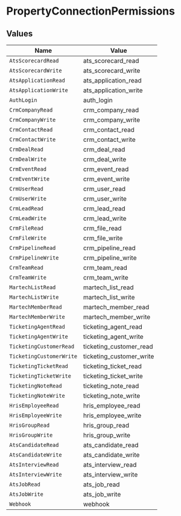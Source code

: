 # PropertyConnectionPermissions


## Values

| Name                     | Value                    |
| ------------------------ | ------------------------ |
| `AtsScorecardRead`       | ats_scorecard_read       |
| `AtsScorecardWrite`      | ats_scorecard_write      |
| `AtsApplicationRead`     | ats_application_read     |
| `AtsApplicationWrite`    | ats_application_write    |
| `AuthLogin`              | auth_login               |
| `CrmCompanyRead`         | crm_company_read         |
| `CrmCompanyWrite`        | crm_company_write        |
| `CrmContactRead`         | crm_contact_read         |
| `CrmContactWrite`        | crm_contact_write        |
| `CrmDealRead`            | crm_deal_read            |
| `CrmDealWrite`           | crm_deal_write           |
| `CrmEventRead`           | crm_event_read           |
| `CrmEventWrite`          | crm_event_write          |
| `CrmUserRead`            | crm_user_read            |
| `CrmUserWrite`           | crm_user_write           |
| `CrmLeadRead`            | crm_lead_read            |
| `CrmLeadWrite`           | crm_lead_write           |
| `CrmFileRead`            | crm_file_read            |
| `CrmFileWrite`           | crm_file_write           |
| `CrmPipelineRead`        | crm_pipeline_read        |
| `CrmPipelineWrite`       | crm_pipeline_write       |
| `CrmTeamRead`            | crm_team_read            |
| `CrmTeamWrite`           | crm_team_write           |
| `MartechListRead`        | martech_list_read        |
| `MartechListWrite`       | martech_list_write       |
| `MartechMemberRead`      | martech_member_read      |
| `MartechMemberWrite`     | martech_member_write     |
| `TicketingAgentRead`     | ticketing_agent_read     |
| `TicketingAgentWrite`    | ticketing_agent_write    |
| `TicketingCustomerRead`  | ticketing_customer_read  |
| `TicketingCustomerWrite` | ticketing_customer_write |
| `TicketingTicketRead`    | ticketing_ticket_read    |
| `TicketingTicketWrite`   | ticketing_ticket_write   |
| `TicketingNoteRead`      | ticketing_note_read      |
| `TicketingNoteWrite`     | ticketing_note_write     |
| `HrisEmployeeRead`       | hris_employee_read       |
| `HrisEmployeeWrite`      | hris_employee_write      |
| `HrisGroupRead`          | hris_group_read          |
| `HrisGroupWrite`         | hris_group_write         |
| `AtsCandidateRead`       | ats_candidate_read       |
| `AtsCandidateWrite`      | ats_candidate_write      |
| `AtsInterviewRead`       | ats_interview_read       |
| `AtsInterviewWrite`      | ats_interview_write      |
| `AtsJobRead`             | ats_job_read             |
| `AtsJobWrite`            | ats_job_write            |
| `Webhook`                | webhook                  |